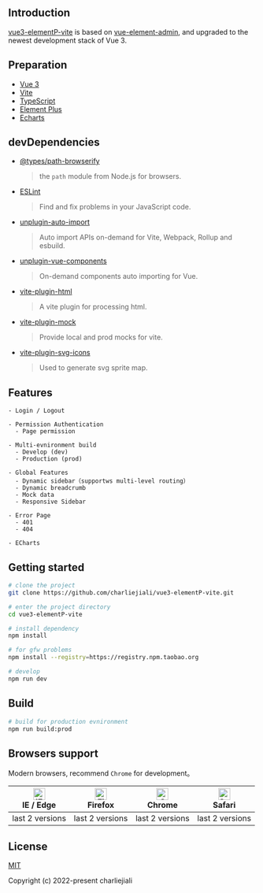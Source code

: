 ## Introduction

[vue3-elementP-vite](https://github.com/charliejiali/vue3-elementP-vite) is based on [vue-element-admin](https://panjiachen.github.io/vue-element-admin), and upgraded to the newest development stack of Vue 3.

## Preparation

- [Vue 3](https://vuejs.org/)
- [Vite](https://vitejs.dev/)
- [TypeScript](https://www.typescriptlang.org/)
- [Element Plus](https://element-plus.gitee.io/zh-CN/)
- [Echarts](https://echarts.apache.org/zh/index.html)

## devDependencies

- [@types/path-browserify](https://github.com/browserify/path-browserify)
  > the `path` module from Node.js for browsers.
- [ESLint](https://github.com/eslint/eslint)
  > Find and fix problems in your JavaScript code.
- [unplugin-auto-import](https://github.com/antfu/unplugin-auto-import)
  > Auto import APIs on-demand for Vite, Webpack, Rollup and esbuild.
- [unplugin-vue-components](https://github.com/antfu/unplugin-vue-components)
  > On-demand components auto importing for Vue.
- [vite-plugin-html](https://github.com/vbenjs/vite-plugin-html)
  >A vite plugin for processing html.
- [vite-plugin-mock](https://github.com/vbenjs/vite-plugin-mock)
  > Provide local and prod mocks for vite.
- [vite-plugin-svg-icons](https://github.com/vbenjs/vite-plugin-svg-icons)
  > Used to generate svg sprite map.

## Features

```
- Login / Logout

- Permission Authentication
  - Page permission

- Multi-evnironment build
  - Develop (dev)
  - Production (prod)

- Global Features
  - Dynamic sidebar（supportws multi-level routing）
  - Dynamic breadcrumb
  - Mock data
  - Responsive Sidebar

- Error Page
  - 401
  - 404

- ECharts 
```

## Getting started

```bash
# clone the project
git clone https://github.com/charliejiali/vue3-elementP-vite.git

# enter the project directory
cd vue3-elementP-vite

# install dependency
npm install

# for gfw problems
npm install --registry=https://registry.npm.taobao.org

# develop
npm run dev
```

## Build

```bash
# build for production evnironment
npm run build:prod
```

## Browsers support

Modern browsers, recommend `Chrome` for development。

| [<img src="https://raw.githubusercontent.com/alrra/browser-logos/master/src/edge/edge_48x48.png" alt="IE / Edge" width="24px" height="24px" />](https://godban.github.io/browsers-support-badges/)</br>IE / Edge | [<img src="https://raw.githubusercontent.com/alrra/browser-logos/master/src/firefox/firefox_48x48.png" alt="Firefox" width="24px" height="24px" />](https://godban.github.io/browsers-support-badges/)</br>Firefox | [<img src="https://raw.githubusercontent.com/alrra/browser-logos/master/src/chrome/chrome_48x48.png" alt="Chrome" width="24px" height="24px" />](https://godban.github.io/browsers-support-badges/)</br>Chrome | [<img src="https://raw.githubusercontent.com/alrra/browser-logos/master/src/safari/safari_48x48.png" alt="Safari" width="24px" height="24px" />](https://godban.github.io/browsers-support-badges/)</br>Safari |
| --------- | --------- | --------- | --------- |
| last 2 versions | last 2 versions | last 2 versions | last 2 versions |

## License

[MIT](https://github.com/charliejiali/vue3-elementP-vite/blob/main/LICENSE)

Copyright (c) 2022-present charliejiali
